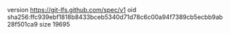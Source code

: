 version https://git-lfs.github.com/spec/v1
oid sha256:ffc939ebf1818b8433bceb5340d71d78c6c00a94f7389cb5ecbb9ab28f501ca9
size 19695
